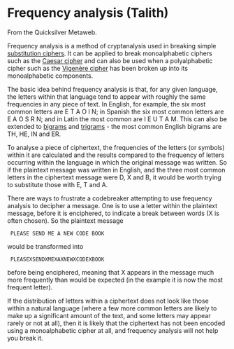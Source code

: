 
# Frequency analysis (Talith)

From the Quicksilver Metaweb.

Frequency analysis is a method of cryptanalysis used in breaking simple [substitution ciphers](/substitution-ciphers). It can be applied to break monoalphabetic ciphers such as the [Caesar cipher](/caesar-cipher) and can also be used when a polyalphabetic cipher such as the [Vigenère cipher](/vigenère-cipher) has been broken up into its monoalphabetic components.

The basic idea behind frequency analysis is that, for any given language, the letters within that language tend to appear with roughly the same frequencies in any piece of text. In English, for example, the six most common letters are E T A O I N; in Spanish the six most common letters are E A O S R N; and in Latin the most common are I E U T A M. This can also be extended to [bigrams](/bigrams) and [trigrams](/trigrams) - the most common English bigrams are TH, HE, IN and ER.

To analyse a piece of ciphertext, the frequencies of the letters (or symbols) within it are calculated and the results compared to the frequency of letters occurring within the language in which the original message was written. So if the plaintext message was written in English, and the three most common letters in the ciphertext message were D, X and B, it would be worth trying to substitute those with E, T and A.

There are ways to frustrate a codebreaker attempting to use frequency analysis to decipher a message. One is to use a letter within the plaintext message, before it is enciphered, to indicate a break between words (X is often chosen). So the plaintext message


```
 PLEASE SEND ME A NEW CODE BOOK

```

would be transformed into


```
 PLEASEXSENDXMEXAXNEWXCODEXBOOK

```

before being enciphered, meaning that X appears in the message much more frequently than would be expected (in the example it is now the most frequent letter). 

If the distribution of letters within a ciphertext does not look like those within a natural language (where a few more common letters are likely to make up a significant amount of the text, and some letters may appear rarely or not at all), then it is likely that the ciphertext has not been encoded using a monoalphabetic cipher at all, and frequency analysis will not help you break it.
